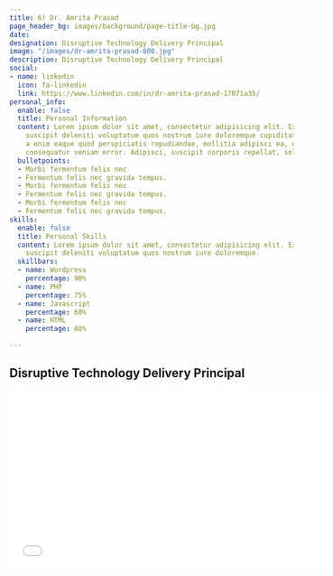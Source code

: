 ```yaml
---
title: 6) Dr. Amrita Prasad
page_header_bg: images/background/page-title-bg.jpg
date: 
designation: Disruptive Technology Delivery Principal
image: "/images/dr-amrita-prasad-800.jpg"
description: Disruptive Technology Delivery Principal
social:
- name: linkedin
  icon: fa-linkedin
  link: https://www.linkedin.com/in/dr-amrita-prasad-17071a35/
personal_info:
  enable: false
  title: Personal Information
  content: Lorem ipsum dolor sit amet, consectetur adipisicing elit. Excepturi explicabo
    suscipit deleniti voluptatum quos nostrum iure doloremque cupiditate voluptatem
    a enim eaque quod perspiciatis repudiandae, mollitia adipisci ea, quidem eveniet
    consequatur veniam error. Adipisci, suscipit corporis repellat, soluta vitae deserunt.
  bulletpoints:
  - Morbi fermentum felis nec
  - Fermentum felis nec gravida tempus.
  - Morbi fermentum felis nec
  - Fermentum felis nec gravida tempus.
  - Morbi fermentum felis nec
  - Fermentum felis nec gravida tempus.
skills:
  enable: false
  title: Personal Skills
  content: Lorem ipsum dolor sit amet, consectetur adipisicing elit. Excepturi explicabo
    suscipit deleniti voluptatum quos nostrum iure doloremque.
  skillbars:
  - name: Wordpress
    percentage: 90%
  - name: PHP
    percentage: 75%
  - name: Javascript
    percentage: 60%
  - name: HTML
    percentage: 80%

---
```

## Disruptive Technology Delivery Principal

<iframe width="560" height="315" src="[https://www.youtube.com/embed/KHkR2y5qIoE](https://www.youtube.com/embed/KHkR2y5qIoE "https://www.youtube.com/embed/KHkR2y5qIoE")" title="YouTube video player" frameborder="0" allow="accelerometer; autoplay; clipboard-write; encrypted-media; gyroscope; picture-in-picture" allowfullscreen></iframe>